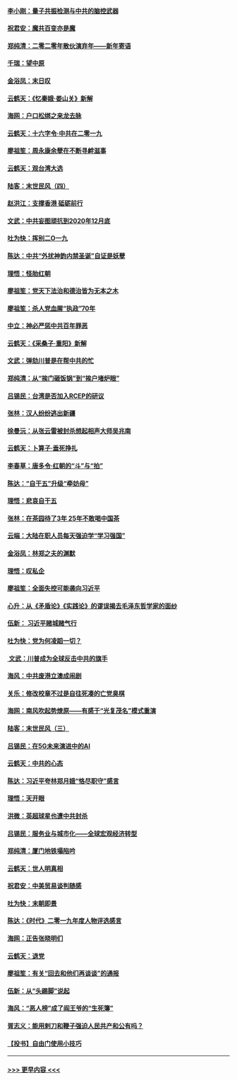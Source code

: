 #### [李小刚：量子共振检测与中共的脑控武器](../pages/nsc993/n11754518.md?t=12310011) 
#### [祝君安：魔共百变亦是魔](../pages/nsc993/n11754469.md?t=12310011) 
#### [郑纯清：二零二零年散伙演弃年——新年寄语](../pages/nsc993/n11754195.md?t=12310011) 
#### [千瑞：望中原](../pages/nsc993/n11754159.md?t=12310011) 
#### [金浴凤：末日叹](../pages/nsc993/n11752359.md?t=12310011) 
#### [云鹤天：《忆秦娥‧娄山关》新解](../pages/nsc993/n11752348.md?t=12310011) 
#### [海网：户口松绑之来龙去脉](../pages/nsc993/n11752328.md?t=12310011) 
#### [云鹤天：十六字令‧中共在二零一九](../pages/nsc993/n11752305.md?t=12310011) 
#### [廖祖笙：周永康余孽在不断寻衅滋事](../pages/nsc993/n11751013.md?t=12310011) 
#### [云鹤天：观台湾大选](../pages/nsc993/n11751007.md?t=12310011) 
#### [陆客：末世民风（四）](../pages/nsc993/n11749203.md?t=12310011) 
#### [赵洪江：支撑香港 砥砺前行](../pages/nsc993/n11748482.md?t=12310011) 
#### [文武：中共妄图顽抗到2020年12月底](../pages/nsc993/n11748446.md?t=12310011) 
#### [吐为快：挥别二O一九](../pages/nsc993/n11748411.md?t=12310011) 
#### [陈达：中共“外扰神韵内禁圣诞”自证是妖孽](../pages/nsc993/n11748226.md?t=12310011) 
#### [理悟：怪胎红朝](../pages/nsc993/n11748206.md?t=12310011) 
#### [廖祖笙：党天下法治和德治皆为无本之木](../pages/nsc993/n11748135.md?t=12310011) 
#### [廖祖笙：杀人党血腥“执政”70年](../pages/nsc993/n11745144.md?t=12310011) 
#### [中立：神必严惩中共百年罪恶](../pages/nsc993/n11744970.md?t=12310011) 
#### [云鹤天：《采桑子‧重阳》新解](../pages/nsc993/n11744948.md?t=12310011) 
#### [文武：弹劾川普是在帮中共的忙](../pages/nsc993/n11744758.md?t=12310011) 
#### [郑纯清：从“挨门砸饭锅”到“挨户堵炉眼”](../pages/nsc993/n11744745.md?t=12310011) 
#### [吕锡民：台湾是否加入RCEP的研议](../pages/nsc993/n11744701.md?t=12310011) 
#### [张林：汉人纷纷逃出新疆](../pages/nsc993/n11743530.md?t=12310011) 
#### [徐曼沅：从张云雷被封杀想起相声大师吴兆南](../pages/nsc993/n11741816.md?t=12310011) 
#### [云鹤天：卜算子‧垂死挣扎](../pages/nsc993/n11739956.md?t=12310011) 
#### [李春草：唐多令‧红朝的“斗”与“拍”](../pages/nsc993/n11739830.md?t=12310011) 
#### [陈达：“自干五”升级“牵妨母”](../pages/nsc993/n11739724.md?t=12310011) 
#### [理悟：悲哀自干五](../pages/nsc993/n11739547.md?t=12310011) 
#### [张林：在茶园待了3年 25年不敢喝中国茶](../pages/nsc993/n11739240.md?t=12310011) 
#### [云端：大陆在职人员每天强迫学“学习强国”](../pages/nsc993/n11738735.md?t=12310011) 
#### [金浴凤：林郑之夫的渊默](../pages/nsc993/n11737735.md?t=12310011) 
#### [理悟：叹私企](../pages/nsc993/n11737715.md?t=12310011) 
#### [廖祖笙：全面失控可能袭向习近平](../pages/nsc993/n11737704.md?t=12310011) 
#### [心升：从《矛盾论》《实践论》的谬误揭去毛泽东哲学家的面纱](../pages/nsc993/n11736962.md?t=12310011) 
#### [伍新： 习近平赌城赌气行](../pages/nsc993/n11736929.md?t=12310011) 
#### [吐为快：党为何凌蹈一切？](../pages/nsc993/n11736915.md?t=12310011) 
#### [ 文武：川普成为全球反击中共的旗手](../pages/nsc993/n11736882.md?t=12310011) 
#### [海风：中共废港立澳成闹剧](../pages/nsc993/n11735857.md?t=12310011) 
#### [关乐：修改校章不过是自往死凑的亡党臭棋](../pages/nsc993/n11735097.md?t=12310011) 
#### [海网：南风吹起势燎原——有感于“光复茂名”模式重演](../pages/nsc993/n11732308.md?t=12310011) 
#### [陆客：末世民风（三）](../pages/nsc993/n11732211.md?t=12310011) 
#### [吕锡民：在5G未来演进中的AI](../pages/nsc993/n11730010.md?t=12310011) 
#### [云鹤天：中共的心态](../pages/nsc993/n11729906.md?t=12310011) 
#### [陈达：习近平夸林郑月娥“恪尽职守”感言](../pages/nsc993/n11729881.md?t=12310011) 
#### [理悟：天开眼](../pages/nsc993/n11729699.md?t=12310011) 
#### [洪微：英超球星也遭中共封杀](../pages/nsc993/n11727243.md?t=12310011) 
#### [吕锡民：服务业与城市化——全球宏观经济转型](../pages/nsc993/n11725845.md?t=12310011) 
#### [郑纯清：厦门地铁塌陷吟](../pages/nsc993/n11725813.md?t=12310011) 
#### [云鹤天：世人明真相](../pages/nsc993/n11725621.md?t=12310011) 
#### [祝君安：中美贸易谈判随感](../pages/nsc993/n11725609.md?t=12310011) 
#### [吐为快：末朝即景](../pages/nsc993/n11723365.md?t=12310011) 
#### [陈达：《时代》二零一九年度人物评选感言](../pages/nsc993/n11723337.md?t=12310011) 
#### [海网：正告张晓明们](../pages/nsc993/n11723228.md?t=12310011) 
#### [云鹤天：退党](../pages/nsc993/n11723056.md?t=12310011) 
#### [廖祖笙：有关“回去和他们再谈谈”的通报](../pages/nsc993/n11722442.md?t=12310011) 
#### [伍新：从“头踢脚”说起](../pages/nsc993/n11722429.md?t=12310011) 
#### [海风：“恶人榜”成了阎王爷的“生死簿”](../pages/nsc993/n11722272.md?t=12310011) 
#### [胥志义：能用剌刀和鞭子强迫人民共产和公有吗？](../pages/nsc993/n11720569.md?t=12310011) 
#### [【投书】自由门使用小技巧](../pages/nsc993/n11720180.md?t=12310011) 

----
#### [ >>> 更早内容 <<< ](../indexes/nsc993-earlier.md)
